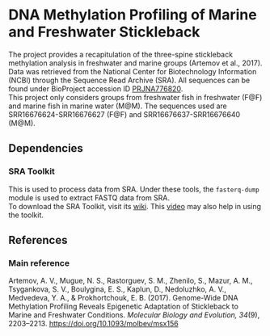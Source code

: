 # DNA Methylation Profiling of Marine and Freshwater Stickleback
The project provides a recapitulation of the three-spine stickleback methylation analysis in freshwater and marine groups (Artemov et al., 2017). Data was retrieved from the National Center for Biotechnology Information (NCBI) through the Sequence Read Archive (SRA). All sequences can be found under BioProject accession ID [PRJNA776820](https://www.ncbi.nlm.nih.gov/bioproject/PRJNA776820).  
This project only considers groups from freshwater fish in freshwater (F@F) and marine fish in marine water (M@M). The sequences used are SRR16676624-SRR16676627 (F@F) and SRR16676637-SRR16676640 (M@M). 
## Dependencies
### SRA Toolkit
This is used to process data from SRA. Under these tools, the `fasterq-dump` module is used to extract FASTQ data from SRA.  
To download the SRA Toolkit, visit its [wiki](https://github.com/ncbi/sra-tools/wiki/01.-Downloading-SRA-Toolkit). This [video](https://www.youtube.com/watch?v=FjYO6Ys5cpc) may also help in using the toolkit.

## References
### Main reference  
Artemov, A. V., Mugue, N. S., Rastorguev, S. M., Zhenilo, S., Mazur, A. M., Tsygankova, S. V., Boulygina, E. S., Kaplun, D., Nedoluzhko, A. V., Medvedeva, Y. A., & Prokhortchouk, E. B. (2017). Genome-Wide DNA Methylation Profiling Reveals Epigenetic Adaptation of Stickleback to Marine and Freshwater Conditions. *Molecular Biology and Evolution, 34*(9), 2203–2213. https://doi.org/10.1093/molbev/msx156 


